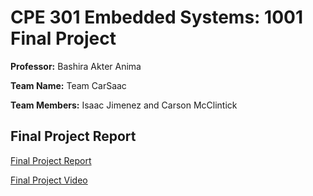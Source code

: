 # CPE 301 Embedded Systems: 1001 Final Project

**Professor:** Bashira Akter Anima

**Team Name:** Team CarSaac

**Team Members:** Isaac Jimenez and Carson McClintick

## Final Project Report

[Final Project Report](https://drive.google.com/file/d/1ApFCYqKKGHyVo1Jz1vilqBhg3iSgGktZ/view?usp=sharing)

[Final Project Video](https://drive.google.com/file/d/1_CwOvlKYY_DLsaFbUttng1OvjMz6Te_Y/view?usp=share_link)
